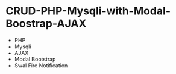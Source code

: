 # CRUD-PHP-Mysqli-with-Modal-Boostrap-AJAX

- PHP
- Mysqli
- AJAX
- Modal Bootstrap
- Swal Fire Notification